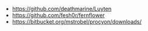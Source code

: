 - https://github.com/deathmarine/Luyten
- https://github.com/fesh0r/fernflower
- https://bitbucket.org/mstrobel/procyon/downloads/
